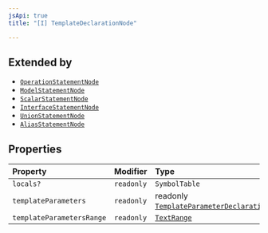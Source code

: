 ```yaml
---
jsApi: true
title: "[I] TemplateDeclarationNode"

---
```

## Extended by

- [`OperationStatementNode`](OperationStatementNode.md)
- [`ModelStatementNode`](ModelStatementNode.md)
- [`ScalarStatementNode`](ScalarStatementNode.md)
- [`InterfaceStatementNode`](InterfaceStatementNode.md)
- [`UnionStatementNode`](UnionStatementNode.md)
- [`AliasStatementNode`](AliasStatementNode.md)

## Properties

| Property | Modifier | Type |
| :------ | :------ | :------ |
| `locals?` | `readonly` | `SymbolTable` |
| `templateParameters` | `readonly` | readonly [`TemplateParameterDeclarationNode`](TemplateParameterDeclarationNode.md)[] |
| `templateParametersRange` | `readonly` | [`TextRange`](TextRange.md) |
